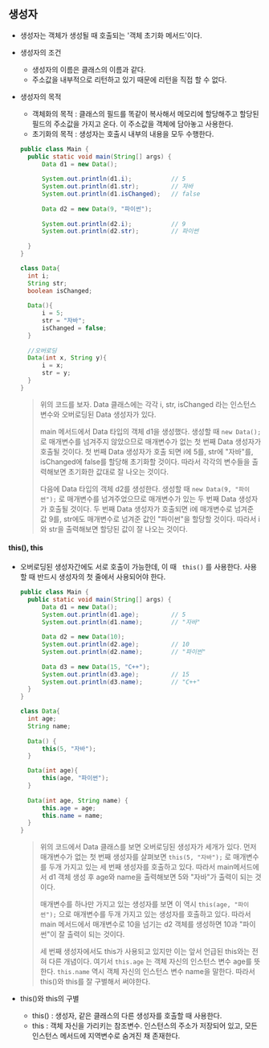 ## 생성자

- 생성자는 객체가 생성될 때 호출되는 '객체 초기화 메서드'이다. 

- 생성자의 조건

  - 생성자의 이름은 클래스의 이름과 같다.
  - 주소값을 내부적으로 리턴하고 있기 때문에 리턴을 직접 할 수 없다.

- 생성자의 목적

  - 객체화의 목적 : 클래스의 필드를 똑같이 복사해서 메모리에 할당해주고 할당된 필드의 주소값을 가지고 온다. 이 주소값을 객체에 담아놓고 사용한다.
  - 초기화의 목적 :  생성자는 호출시 내부의 내용을 모두 수행한다.

  ````java
  public class Main {
  	public static void main(String[] args) {
  		Data d1 = new Data();
  		
  		System.out.println(d1.i);			// 5
  		System.out.println(d1.str);			// 자바
  		System.out.println(d1.isChanged);	// false
  		
  		Data d2 = new Data(9, "파이썬");
  		
  		System.out.println(d2.i);			// 9
  		System.out.println(d2.str);			// 파이썬
  		
  	}
  }
  
  class Data{
  	int i;
  	String str;
  	boolean isChanged;
  	
  	Data(){
  		i = 5;
  		str = "자바";
  		isChanged = false;
  	}
  	
  	//오버로딩
  	Data(int x, String y){
  		i = x;
  		str = y;
  	}
  }
  ````

  > 위의 코드를 보자. Data 클래스에는 각각 i, str, isChanged 라는 인스턴스 변수와 오버로딩된 Data 생성자가 있다.
  >
  > main 메서드에서 Data 타입의 객체 d1을 생성했다. 생성할 때 `new Data();` 로 매개변수를 넘겨주지 않았으므로 매개변수가 없는 첫 번째 Data 생성자가 호출될 것이다. 첫 번째 Data 생성자가 호출 되면 i에 5를, str에 "자바"를, isChanged에 false를 할당해 초기화할 것이다. 따라서 각각의 변수들을 출력해보면 초기화한 값대로 잘 나오는 것이다.
  >
  > 다음에 Data 타입의 객체 d2를 생성한다. 생성할 때 `new Data(9, "파이썬");` 로 매개변수를 넘겨주었으므로 매개변수가 있는 두 번째 Data 생성자가 호출될 것이다. 두 번째 Data 생성자가 호출되면 i에 매개변수로 넘겨준 값 9를, str에도 매개변수로 넘겨준 값인 "파이썬"을 할당할 것이다.  따라서 i와 str을 출력해보면 할당된 값이 잘 나오는 것이다.

#### this(), this

- 오버로딩된 생성자간에도 서로 호출이 가능한데, 이 때 ` this()` 를 사용한다. 사용할 때 반드시 생성자의 첫 줄에서 사용되어야 한다.

  ````java
  public class Main {
  	public static void main(String[] args) {
  		Data d1 = new Data();
  		System.out.println(d1.age);			// 5
  		System.out.println(d1.name);		// "자바"
  		
  		Data d2 = new Data(10);
  		System.out.println(d2.age);			// 10
  		System.out.println(d2.name);		// "파이썬"
  		
  		Data d3 = new Data(15, "C++");		
  		System.out.println(d3.age);			// 15
  		System.out.println(d3.name);		// "C++"
  	}
  }
  
  class Data{
  	int age;
  	String name;
  	
  	Data() {
  		this(5, "자바");
  	}
  
  	Data(int age){
  		this(age, "파이썬");
  	}
  	
  	Data(int age, String name) {
  		this.age = age;
  		this.name = name;
  	}
  }
  ````

  > 위의 코드에서 Data 클래스를 보면 오버로딩된 생성자가 세개가 있다. 먼저 매개변수가 없는 첫 번째 생성자를 살펴보면 `this(5, "자바");` 로 매개변수를 두개 가지고 있는 세 번째 생성자를 호출하고 있다. 따라서 main메서드에서 d1 객체 생성 후 age와 name을 출력해보면 5와 "자바"가 출력이 되는 것이다.
  >
  > 매개변수를 하나만 가지고 있는 생성자를 보면 이 역시 `this(age, "파이썬");` 으로 매개변수를 두개 가지고 있는 생성자를 호출하고 있다. 따라서 main 메서드에서 매개변수로 10을 넘기는 d2 객체를 생성하면 10과 "파이썬"이 잘 출력이 되는 것이다.
  >
  > 세 번째 생성자에서도 this가 사용되고 있지만 이는 앞서 언급된 this와는 전혀 다른 개념이다. 여기서 `this.age` 는 객체 자신의 인스턴스 변수 age를 뜻한다. `this.name` 역시 객체 자신의 인스턴스 변수 name을 말한다. 따라서 this()와 this를 잘 구별해서 써야한다.

- this()와 this의 구별

  - this() : 생성자, 같은 클래스의 다른 생성자를 호출할 때 사용한다.
  - this : 객체 자신을 가리키는 참조변수. 인스턴스의 주소가 저장되어 있고, 모든 인스턴스 메서드에 지역변수로 숨겨진 채 존재한다.